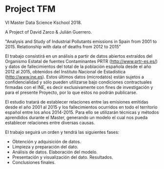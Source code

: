 # Project TFM
VI Master Data Science Kschool 2018.

A Project of David Zarco & Julián Guerrero.

"Analysis and Study of Industrial Pollutants emissions in Spain from 2001 to 2015. Relationship with data of deaths from 2012 to 2015"

El trabajo consistirá en un análisis a partir de datos abiertos extraídos del Organismo Estatal de fuentes Contaminantes PRTR (http://www.prtr-es.es/) y datos de fallecimientos del total de la población española desde el año 2012 al 2015, obtenidos del Instituto Nacional de Estadística (http://www.ine.es). Estos últimos datos (microdatos) están sujetos a confidencialidad y sólo pueden utilizarse bajo condiciones contractuales firmadas con el INE, es decir exclusivamente con fines de investigación y para el presente Proyecto, por lo que estos no podrán publicarse.

El estudio tratará de establecer relaciones entre las emisiones emitidas desde el año 2001 al 2015 y los fallecimientos ocurridos en todo el territorio español entre los años 2014-2015. Para ello se utilizarán técnicas y métodos aprendidos durante el Master, generando un modelo el cual nos pueda establecer relaciones entre diversas causas.

El trabajo seguirá un orden y tendrá las siguientes fases:

-	Obtención y adquisición de datos.
- Limpieza y preparación del dato.
-	Análisis de datos. Elaboración del modelo.
-	Presentación y visualización del dato. Resultados.
-	Conclusiones finales.
